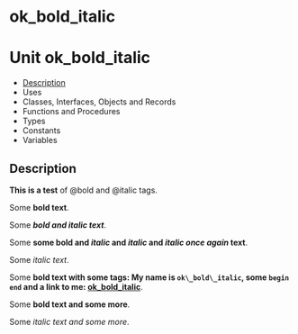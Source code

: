 # ok\_bold\_italic


# Unit ok\_bold\_italic

- [Description](#PasDoc-Description)
- Uses
- Classes, Interfaces, Objects and Records
- Functions and Procedures
- Types
- Constants
- Variables

<span id="PasDoc-Description"/>

## Description
**This is a test** of @bold and @italic tags.</p>
<p>


Some **bold text**.

Some ***bold and italic text***.

Some **some bold and *italic* and *italic* and *italic once again* text**.

Some *italic text*.

Some **bold text with some tags: My name is `ok\_bold\_italic`, some `begin end` and a link to me: [ok\_bold\_italic](ok_bold_italic.md)**.

Some **bold text and **some more****.

Some *italic text and *some more**.<span id="PasDoc-Uses"/>
